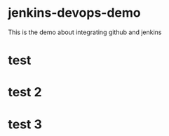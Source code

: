 # jenkins-devops-demo

This is the demo about integrating github and jenkins

# test

# test 2

# test 3
